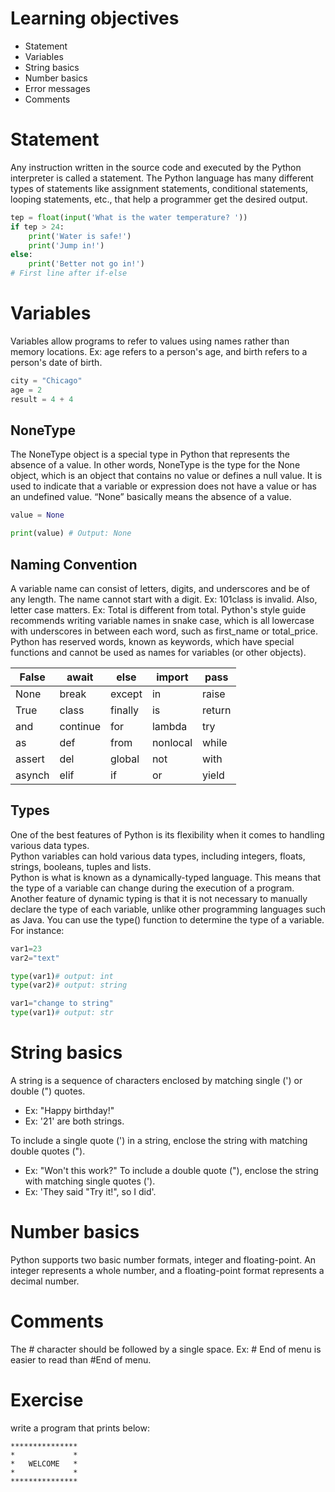 # Learning objectives
* Statement
* Variables
* String basics
* Number basics
* Error messages
* Comments

# Statement
Any instruction written in the source code and executed by the Python interpreter is called a statement.
The Python language has many different types of statements like assignment statements, conditional statements,
looping statements, etc., that help a programmer get the desired output.

```python
tep = float(input('What is the water temperature? '))
if tep > 24:
	print('Water is safe!')
	print('Jump in!')
else:
	print('Better not go in!')
# First line after if-else 
```

# Variables
Variables allow programs to refer to values using names rather than memory locations. 
Ex: age refers to a person's age, and birth refers to a person's date of birth.
```python
city = "Chicago"
age = 2
result = 4 + 4
```
## NoneType
The NoneType object is a special type in Python that represents the absence of a value. In other words, NoneType is the 
type for the None object, which is an object that contains no value or defines a null value. It is used to indicate 
that a variable or expression does not have a value or has an undefined value. “None” basically means the absence 
of a value.
```python
value = None

print(value) # Output: None
```

## Naming Convention
A variable name can consist of letters, digits, and underscores and be of any length. The name cannot start with a digit. 
Ex: 101class is invalid. Also, letter case matters. Ex: Total is different from total. 
Python's style guide recommends writing variable names in snake case, which is all lowercase with underscores in 
between each word, such as first_name or total_price.
<br>
Python has reserved words, known as keywords, which have special functions and cannot be used as names for variables 
(or other objects).

| False  | await    | else    | import   | pass   |
|--------|----------|---------|----------|--------|
| None   | break    | except  | in       | raise  |
| True   | class    | finally | is       | return |
| and    | continue | for     | lambda   | try    |
| as     | def      | from    | nonlocal | while  |
| assert | del      | global  | not      | with   |
| asynch | elif     | if      | or       | yield  |

## Types
One of the best features of Python is its flexibility when it comes to handling various data types.
<br>
Python variables can hold various data types, including integers, floats, strings, booleans, tuples and lists.
<br>
Python is what is known as a dynamically-typed language. This means that the type of a variable can change during the 
execution of a program. Another feature of dynamic typing is that it is not necessary to manually declare the type of 
each variable, unlike other programming languages such as Java. You can use the type() function to determine the type of a variable. For instance:
```python
var1=23
var2="text"

type(var1)# output: int
type(var2)# output: string

var1="change to string"
type(var1)# output: str
```

# String basics
A string is a sequence of characters enclosed by matching single (') or double (") quotes. 
* Ex: "Happy birthday!"
* Ex: '21' are both strings.

To include a single quote (') in a string, enclose the string with matching double quotes ("). 
* Ex: "Won't this work?" To include a double quote ("), enclose the string with matching single quotes ('). 
* Ex: 'They said "Try it!", so I did'.

# Number basics
Python supports two basic number formats, integer and floating-point. An integer represents a whole number, 
and a floating-point format represents a decimal number.

# Comments
The # character should be followed by a single space. Ex: # End of menu is easier to read than #End of menu.

# Exercise
write a program that prints below:
```text
***************
*             *
*   WELCOME   *
*             *
***************
```